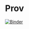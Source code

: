 # Prov
 [![Binder](https://mybinder.org/badge_logo.svg)](https://mybinder.org/v2/gh/samlewis157/my-first-binder/HEAD)


